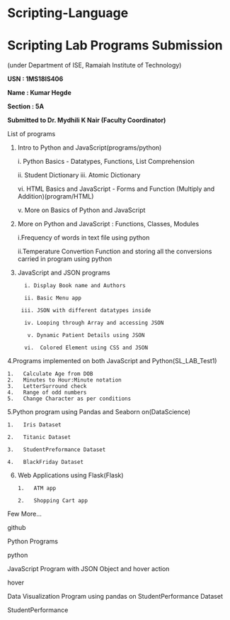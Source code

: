 # Scripting-Language
# Scripting Lab Programs Submission

(under Department of ISE, Ramaiah Institute of Technology)

**USN : 1MS18IS406**

**Name : Kumar Hegde**

**Section : 5A**

**Submitted to Dr. Mydhili K Nair (Faculty Coordinator)**

List of programs
1. Intro to Python and JavaScript(programs/python)


    i. Python Basics - Datatypes, Functions, List Comprehension

   ii. Student Dictionary
  iii. Atomic Dictionary

   vi.   HTML Basics and JavaScript - Forms and Function (Multiply and Addition)(program/HTML)

   v.    More on Basics of Python and JavaScript

2. More on Python and JavaScript : Functions, Classes, Modules

    i.Frequency of words in text file using python

   ii.Temperature Convertion Function and storing all the conversions carried in program using python


3. JavaScript and JSON programs

         i. Display Book name and Authors

         ii. Basic Menu app

        iii. JSON with different datatypes inside

         iv. Looping through Array and accessing JSON

          v. Dynamic Patient Details using JSON

         vi.  Colored Element using CSS and JSON
   

4.Programs implemented on both JavaScript and Python(SL_LAB_Test1)
 
    1.   Calculate Age from DOB
    2.   Minutes to Hour:Minute notation
    3.   LetterSurround check
    4.   Range of odd numbers
    5.   Change Character as per conditions

5.Python program using Pandas and Seaborn on(DataScience)

    1.   Iris Dataset

    2.   Titanic Dataset

    3.   StudentPreformance Dataset

    4.   BlackFriday Dataset
   
   

6. Web Applications using Flask(Flask)

       1.   ATM app

       2.   Shopping Cart app

Few More...


github

Python Programs

python

JavaScript Program with JSON Object and hover action

hover

Data Visualization Program using pandas on StudentPerformance Dataset

StudentPerformance
